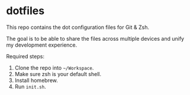 # dotfiles

This repo contains the dot configuration files for Git & Zsh.

The goal is to be able to share the files across multiple devices and unify my
development experience.

Required steps:

1. Clone the repo into `~/Workspace`.
2. Make sure zsh is your default shell.
3. Install homebrew.
4. Run `init.sh`.
